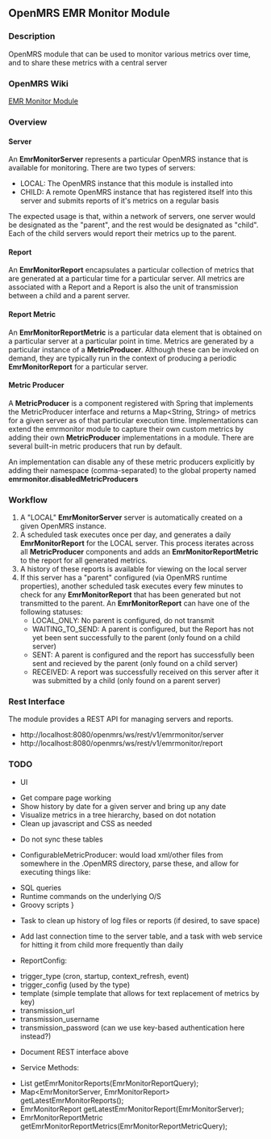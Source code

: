 ## OpenMRS EMR Monitor Module

### Description
OpenMRS module that can be used to monitor various metrics over time, and to share these metrics with a central server

### OpenMRS Wiki
[EMR Monitor Module](https://wiki.openmrs.org/display/projects/EMR+Monitor+Module)

### Overview

#### Server
An __EmrMonitorServer__ represents a particular OpenMRS instance that is available for monitoring.  There are two types of servers:
* LOCAL:  The OpenMRS instance that this module is installed into
* CHILD:  A remote OpenMRS instance that has registered itself into this server and submits reports of it's metrics on a regular basis

The expected usage is that, within a network of servers, one server would be designated as the "parent", and the rest would be designated as "child".
Each of the child servers would report their metrics up to the parent.

#### Report
An __EmrMonitorReport__ encapsulates a particular collection of metrics that are generated at a particular time for a particular server.
All metrics are associated with a Report and a Report is also the unit of transmission between a child and a parent server.

#### Report Metric
An __EmrMonitorReportMetric__ is a particular data element that is obtained on a particular server at a particular point in time.  Metrics are generated
by a particular instance of a __MetricProducer__.  Although these can be invoked on demand, they are typically run in the context of producing a periodic
__EmrMonitorReport__ for a particular server.

#### Metric Producer
A __MetricProducer__ is a component registered with Spring that implements the MetricProducer interface and returns a Map<String, String> of metrics for a
given server as of that particular execution time.  Implementations can extend the emrmonitor module to capture their own custom metrics by adding their own
__MetricProducer__ implementations in a module.  There are several built-in metric producers that run by default.

An implementation can disable any of these metric producers explicitly by adding their namespace (comma-separated) to the global property named __emrmonitor.disabledMetricProducers__

### Workflow

1. A "LOCAL" __EmrMonitorServer__ server is automatically created on a given OpenMRS instance.
2. A scheduled task executes once per day, and generates a daily __EmrMonitorReport__ for the LOCAL server.  This process iterates across all __MetricProducer__ components and
   adds an __EmrMonitorReportMetric__ to the report for all generated metrics.
3. A history of these reports is available for viewing on the local server
4. If this server has a "parent" configured (via OpenMRS runtime properties), another scheduled task executes every few minutes to check for any __EmrMonitorReport__ that has
   been generated but not transmitted to the parent.  An __EmrMonitorReport__ can have one of the following statuses:
   * LOCAL_ONLY:  No parent is configured, do not transmit
   * WAITING_TO_SEND:  A parent is configured, but the Report has not yet been sent successfully to the parent (only found on a child server)
   * SENT:  A parent is configured and the report has successfully been sent and recieved by the parent (only found on a child server)
   * RECEIVED:  A report was successfully received on this server after it was submitted by a child (only found on a parent server)

### Rest Interface

The module provides a REST API for managing servers and reports.

- http://localhost:8080/openmrs/ws/rest/v1/emrmonitor/server
- http://localhost:8080/openmrs/ws/rest/v1/emrmonitor/report

### TODO

* UI
- Get compare page working
- Show history by date for a given server and bring up any date
- Visualize metrics in a tree hierarchy, based on dot notation
- Clean up javascript and CSS as needed

* Do not sync these tables

* ConfigurableMetricProducer: would load xml/other files from somewhere in the .OpenMRS directory, parse these, and allow for executing things like:
- SQL queries
- Runtime commands on the underlying O/S
- Groovy scripts
}

* Task to clean up history of log files or reports (if desired, to save space)

* Add last connection time to the server table, and a task with web service for hitting it from child more frequently than daily

* ReportConfig:
- trigger_type (cron, startup, context_refresh, event)
- trigger_config (used by the type)
- template (simple template that allows for text replacement of metrics by key)
- transmission_url
- transmission_username
- transmission_password
(can we use key-based authentication here instead?)

* Document REST interface above

* Service Methods:
- List<EmrMonitorReport> getEmrMonitorReports(EmrMonitorReportQuery);
- Map<EmrMonitorServer, EmrMonitorReport> getLatestEmrMonitorReports();
- EmrMonitorReport getLatestEmrMonitorReport(EmrMonitorServer);
- EmrMonitorReportMetric getEmrMonitorReportMetrics(EmrMonitorReportMetricQuery);